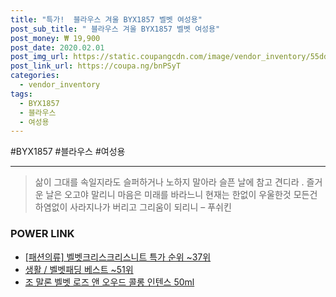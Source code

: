 ```yaml
--- 
title: "특가!  블라우스 겨울 BYX1857 벨벳 여성용" 
post_sub_title: " 블라우스 겨울 BYX1857 벨벳 여성용" 
post_money: ₩ 19,900 
post_date: 2020.02.01 
post_img_url: https://static.coupangcdn.com/image/vendor_inventory/55dd/52670eacbed3221ef0141d1b063e7ae4f0d9d1aaab14282e3ba9dbc239c0.jpg 
post_link_url: https://coupa.ng/bnPSyT 
categories: 
  - vendor_inventory 
tags: 
  - BYX1857 
  - 블라우스 
  - 여성용 
--- 
```

  #BYX1857 #블라우스 #여성용 
<hr> 

> 삶이 그대를 속일지라도 슬퍼하거나 노하지 말아라 슬픈 날에 참고 견디라 . 즐거운 날은 오고야 말리니 마음은 미래를 바라느니 현재는 한없이 우울한것 모든건 하염없이 사라지나가 버리고 그리움이 되리니 – 푸쉬킨 


### POWER LINK

* <a href="https://blog.naver.com/sakai111/221792325855" target="_blank"> [패션의류] 벨벳크리스크리스니트 특가 순위 ~37위</a>
* <a href="https://blog.naver.com/santokki14/221776299087" target="_blank">생활 / 벨벳패딩 베스트 ~51위</a>
* <a href="https://blog.naver.com/sakai111/221781336245" target="_blank">조 말론 벨벳 로즈 앤 오우드 콜롱 인텐스 50ml</a>
